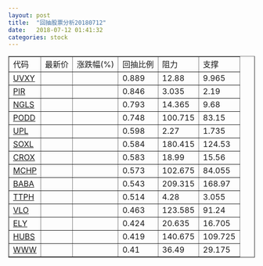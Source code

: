 ```yaml
---
layout: post
title:  "回抽股票分析20180712"
date:   2018-07-12 01:41:32
categories: stock
---
```

<script type="text/javascript">
var stockList = []
stockList.push('gb_uvxy');
stockList.push('gb_pir');
stockList.push('gb_ngls');
stockList.push('gb_podd');
stockList.push('gb_upl');
stockList.push('gb_soxl');
stockList.push('gb_crox');
stockList.push('gb_mchp');
stockList.push('gb_baba');
stockList.push('gb_ttph');
stockList.push('gb_vlo');
stockList.push('gb_ely');
stockList.push('gb_hubs');
stockList.push('gb_www');
</script>
<table border="1">
 <tr>
 <td>代码</td>
 <td>最新价</td>
 <td>涨跌幅(%)</td>
 <td>回抽比例</td>
 <td>阻力</td>
 <td>支撑</td>
</tr>
  <tr id="uvxy">
  <td><a href="http://stock.finance.sina.com.cn/usstock/quotes/UVXY.html" target="_blank">UVXY</a></td><td></td><td></td><td>0.889</td><td>12.88</td><td>9.965</td></tr>
  <tr id="pir">
  <td><a href="http://stock.finance.sina.com.cn/usstock/quotes/PIR.html" target="_blank">PIR</a></td><td></td><td></td><td>0.846</td><td>3.035</td><td>2.19</td></tr>
  <tr id="ngls">
  <td><a href="http://stock.finance.sina.com.cn/usstock/quotes/NGLS.html" target="_blank">NGLS</a></td><td></td><td></td><td>0.793</td><td>14.365</td><td>9.68</td></tr>
  <tr id="podd">
  <td><a href="http://stock.finance.sina.com.cn/usstock/quotes/PODD.html" target="_blank">PODD</a></td><td></td><td></td><td>0.748</td><td>100.715</td><td>83.15</td></tr>
  <tr id="upl">
  <td><a href="http://stock.finance.sina.com.cn/usstock/quotes/UPL.html" target="_blank">UPL</a></td><td></td><td></td><td>0.598</td><td>2.27</td><td>1.735</td></tr>
  <tr id="soxl">
  <td><a href="http://stock.finance.sina.com.cn/usstock/quotes/SOXL.html" target="_blank">SOXL</a></td><td></td><td></td><td>0.584</td><td>180.415</td><td>124.53</td></tr>
  <tr id="crox">
  <td><a href="http://stock.finance.sina.com.cn/usstock/quotes/CROX.html" target="_blank">CROX</a></td><td></td><td></td><td>0.583</td><td>18.99</td><td>15.56</td></tr>
  <tr id="mchp">
  <td><a href="http://stock.finance.sina.com.cn/usstock/quotes/MCHP.html" target="_blank">MCHP</a></td><td></td><td></td><td>0.573</td><td>102.675</td><td>84.055</td></tr>
  <tr id="baba">
  <td><a href="http://stock.finance.sina.com.cn/usstock/quotes/BABA.html" target="_blank">BABA</a></td><td></td><td></td><td>0.543</td><td>209.315</td><td>168.97</td></tr>
  <tr id="ttph">
  <td><a href="http://stock.finance.sina.com.cn/usstock/quotes/TTPH.html" target="_blank">TTPH</a></td><td></td><td></td><td>0.514</td><td>4.28</td><td>3.055</td></tr>
  <tr id="vlo">
  <td><a href="http://stock.finance.sina.com.cn/usstock/quotes/VLO.html" target="_blank">VLO</a></td><td></td><td></td><td>0.463</td><td>123.585</td><td>91.24</td></tr>
  <tr id="ely">
  <td><a href="http://stock.finance.sina.com.cn/usstock/quotes/ELY.html" target="_blank">ELY</a></td><td></td><td></td><td>0.424</td><td>20.635</td><td>16.705</td></tr>
  <tr id="hubs">
  <td><a href="http://stock.finance.sina.com.cn/usstock/quotes/HUBS.html" target="_blank">HUBS</a></td><td></td><td></td><td>0.419</td><td>140.675</td><td>109.725</td></tr>
  <tr id="www">
  <td><a href="http://stock.finance.sina.com.cn/usstock/quotes/WWW.html" target="_blank">WWW</a></td><td></td><td></td><td>0.41</td><td>36.49</td><td>29.175</td></tr>
</table>
